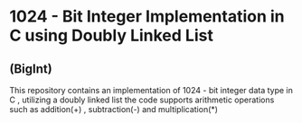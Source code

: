 <h1>1024 - Bit Integer Implementation in C using Doubly Linked List <h2 >(BigInt)</h2> </h1>
This repository contains an implementation of 1024 - bit integer data type in C , utilizing a doubly linked list the code supports arithmetic operations such as addition(+) , subtraction(-) and multiplication(*)
